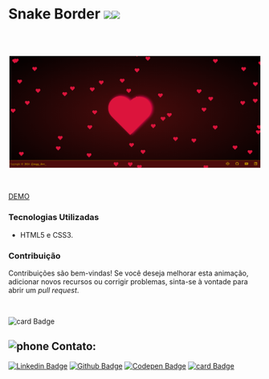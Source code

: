# Snake Border <img src="https://cdn.jsdelivr.net/gh/devicons/devicon/icons/css3/css3-original-wordmark.svg" width="50" /><img src="https://cdn.jsdelivr.net/gh/devicons/devicon/icons/html5/html5-original-wordmark.svg" width="50" />


<br>
<br>




<p align="center">
  <img src="https://github.com/MGBrave/CSSAnimation/blob/main/heart_animatedII/prot.png?raw=true" width="500" target:"_blank" alt="Heart Animation"  width="90">
</p>

<br>

[DEMO](https://codepen.io/martageraldo/full/KKEEWOW)

### Tecnologias Utilizadas

- HTML5 e CSS3.


### Contribuição

Contribuições são bem-vindas! Se você deseja melhorar esta animação, adicionar novos recursos ou corrigir problemas, sinta-se à vontade para abrir um _pull request_.



<br>

![card Badge](https://img.shields.io/badge/License-MIT-blue.svg)




## <img src="https://user-images.githubusercontent.com/60014891/168324047-c0ccd0c7-3a0e-45c1-98a1-50ca64b82012.png" alt="phone" width="40"/> Contato: 

[![Linkedin Badge](https://img.shields.io/badge/-LinkedIn-blue?style=social-square&logo=Linkedin&logoColor=white&link=https://www.linkedin.com/in/marta-geraldo/)](https://www.linkedin.com/in/marta-geraldo/ )
 [![Github Badge](https://img.shields.io/badge/GitHub--000?style=social&logo=Github&logoColor=&link=https://github.com/martageraldo)](https://github.com/martageraldo)
[![Codepen Badge](https://img.shields.io/badge/-Codepen-black?style=social-square&logo=Codepen&logoColor=white&link=https://codepen.io/martageraldo)](https://codepen.io/martageraldo)
[![card Badge](https://img.shields.io/badge/ProtonMail-8B89CC?style=social-square&logo=protonmail&logoColor=white)](mailto:mggeraldo@protonmail.com) 
